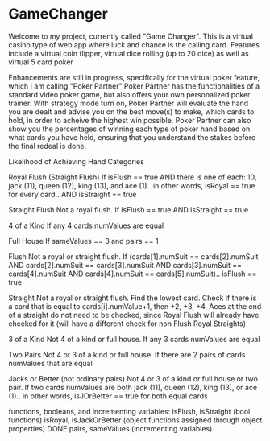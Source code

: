 # GameChanger

Welcome to my project, currently called "Game Changer". This is a virtual casino type of web app where luck and chance is the calling card.
Features include a virtual coin flipper, virtual dice rolling (up to 20 dice) as well as virtual 5 card poker

Enhancements are still in progress, specifically for the virtual poker feature, which I am calling "Poker Partner"
Poker Partner has the functionalities of a standard video poker game, but also offers your own personalized poker trainer.
With strategy mode turn on, Poker Partner will evaluate the hand you are dealt and advise you on the best move(s) to make, which cards to hold, in order to acheive the highest win possible.
Poker Partner can also show you the percentages of winning each type of poker hand based on what cards you have held, ensuring that you understand the stakes before the final redeal is done.


Likelihood of Achieving Hand Categories

Royal Flush (Straight Flush)
If isFlush == true AND there is one of each: 10, jack (11), queen (12), king (13), and ace (1).. in other words, isRoyal == true for every card.. AND isStraight == true

Straight Flush
Not a royal flush. If isFlush == true AND isStraight == true

4 of a Kind
If any 4 cards numValues are equal

Full House
If sameValues == 3 and pairs == 1

Flush
Not a royal or straight flush. If (cards[1].numSuit == cards[2].numSuit AND cards[2].numSuit == cards[3].numSuit AND cards[3].numSuit == cards[4].numSuit AND cards[4].numSuit == cards[5].numSuit).. isFlush == true

Straight
Not a royal or straight flush. Find the lowest card. Check if there is a card that is equal to cards[i].numValue+1, then +2, +3, +4. Aces at the end of a straight do not need to be checked, since Royal Flush will already have checked for it (will have a different check for non Flush Royal Straights)

3 of a Kind
Not 4 of a kind or full house. If any 3 cards numValues are equal

Two Pairs
Not 4 or 3 of a kind or full house. If there are 2 pairs of cards numValues that are equal

Jacks or Better (not ordinary pairs)
Not 4 or 3 of a kind or full house or two pair. If two cards numValues are both jack (11), queen (12), king (13), or ace (1).. in other words, isJOrBetter == true for both equal cards


functions, booleans, and incrementing variables:
isFlush, isStraight (bool functions)
isRoyal, isJackOrBetter (object functions assigned through object properties) DONE
pairs, sameValues (incrementing variables)
